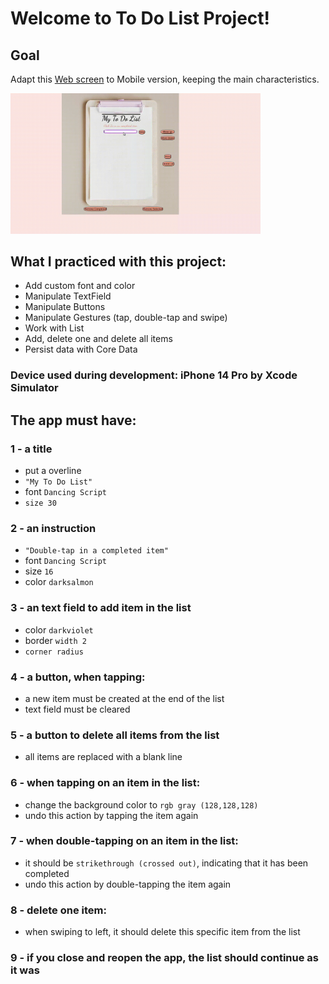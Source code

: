# Welcome to To Do List Project!

## Goal
Adapt this [Web screen](https://carolbezerra-dev.github.io/trybe-projects-front-end/1.Fundamentals/5.DOM-Selectors/ToDo-List/) to Mobile version, keeping the main characteristics.

<img src="./webversion.gif" width="400">

<!-- ### 💡 See the following example of what the project might look like  

<img src="./simulation.gif" width="200"> -->

## What I practiced with this project:

- Add custom font and color
- Manipulate TextField
- Manipulate Buttons
- Manipulate Gestures (tap, double-tap and swipe)
- Work with List
- Add, delete one and delete all items
- Persist data with Core Data

### Device used during development: iPhone 14 Pro by Xcode Simulator

## The app must have:

### 1 - a title

- put a overline
- `"My To Do List"`
- font `Dancing Script`
- `size 30`

### 2 - an instruction

- `"Double-tap in a completed item"`
- font `Dancing Script`
- size `16`
- color `darksalmon`

### 3 - an text field to add item in the list

- color `darkviolet`
- border `width 2` 
- `corner radius`

### 4 - a button, when tapping:

- a new item must be created at the end of the list
- text field must be cleared

### 5 - a button to delete all items from the list

- all items are replaced with a blank line

### 6 - when tapping on an item in the list:

- change the background color to `rgb gray (128,128,128)`
- undo this action by tapping the item again

### 7 - when double-tapping on an item in the list:

- it should be `strikethrough (crossed out)`, indicating that it has been completed
- undo this action by double-tapping the item again

### 8 - delete one item:

- when swiping to left, it should delete this specific item from the list

### 9 - if you close and reopen the app, the list should continue as it was
